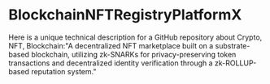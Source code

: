 # BlockchainNFTRegistryPlatformX
Here is a unique technical description for a GitHub repository about Crypto, NFT, Blockchain:"A decentralized NFT marketplace built on a substrate-based blockchain, utilizing zk-SNARKs for privacy-preserving token transactions and decentralized identity verification through a zk-ROLLUP-based reputation system."
